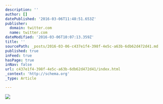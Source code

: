 ```yaml
---
description: ''
author: []
datePublished: '2016-03-06T11:48:51.653Z'
publisher:
  domain: twitter.com
  name: twitter.com
dateModified: '2016-03-06T10:07:13.359Z'
title: ''
sourcePath: _posts/2016-03-06-c437e1f4-398f-4e5c-a63b-6db62d472d41.md
published: true
inFeed: true
hasPage: true
inNav: false
url: c437e1f4-398f-4e5c-a63b-6db62d472d41/index.html
_context: 'http://schema.org'
_type: Article

---
```

![](https://pbs.twimg.com/media/Cc2qMbfWEAAZZXU.jpg:large)